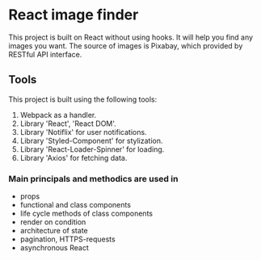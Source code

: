 # React image finder

This project is built on React without using hooks. It will help you find any
images you want. The source of images is Pixabay, which provided by RESTful API
interface.

## Tools

This project is built using the following tools:

1. Webpack as a handler.
2. Library 'React', 'React DOM'.
3. Library 'Notiflix' for user notifications.
4. Library 'Styled-Component' for stylization.
5. Library 'React-Loader-Spinner' for loading.
6. Library 'Axios' for fetching data.

### Main principals and methodics are used in

- props
- functional and class components
- life cycle methods of class components
- render on condition
- architecture of state
- pagination, HTTPS-requests
- asynchronous React
